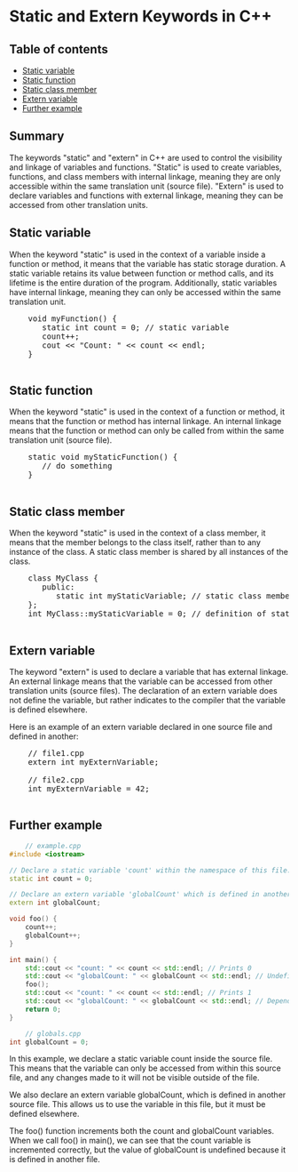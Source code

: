 <!DOCTYPE html>
<html>
<head>
  <meta charset="UTF-8">
</head>
<body>
  <h1>Static and Extern Keywords in C++</h1>

  <h2>Table of contents</h2>
  <ul>
    <li><a href="#static-variable">Static variable</a></li>
    <li><a href="#static-function">Static function</a></li>
    <li><a href="#static-class-member">Static class member</a></li>
    <li><a href="#extern-variable">Extern variable</a></li>
      <li><a href="Further-example">Further example</a></li>
  </ul>



  <h2>Summary</h2>
  <p>The keywords "static" and "extern" in C++ are used to control the visibility and linkage of variables and functions. "Static" is used to create variables, functions, and class members with internal linkage, meaning they are only accessible within the same translation unit (source file). "Extern" is used to declare variables and functions with external linkage, meaning they can be accessed from other translation units.</p>

  <h2 id="static-variable">Static variable</h2>
  <p>When the keyword "static" is used in the context of a variable inside a function or method, it means that the variable has static storage duration. A static variable retains its value between function or method calls, and its lifetime is the entire duration of the program. Additionally, static variables have internal linkage, meaning they can only be accessed within the same translation unit.</p>

  <pre>
    void myFunction() {
       static int count = 0; // static variable
       count++;
       cout << "Count: " << count << endl;
    }
  </pre>

  <h2 id="static-function">Static function</h2>
  <p>When the keyword "static" is used in the context of a function or method, it means that the function or method has internal linkage. An internal linkage means that the function or method can only be called from within the same translation unit (source file).</p>

  <pre>
    static void myStaticFunction() {
       // do something
    }
  </pre>

  <h2 id="static-class-member">Static class member</h2>
  <p>When the keyword "static" is used in the context of a class member, it means that the member belongs to the class itself, rather than to any instance of the class. A static class member is shared by all instances of the class.</p>

  <pre>
    class MyClass {
       public:
          static int myStaticVariable; // static class member
    };
    int MyClass::myStaticVariable = 0; // definition of static class member
  </pre>

  <h2 id="extern-variable">Extern variable</h2>
  <p>The keyword "extern" is used to declare a variable that has external linkage. An external linkage means that the variable can be accessed from other translation units (source files). The declaration of an extern variable does not define the variable, but rather indicates to the compiler that the variable is defined elsewhere.</p>

  <p>Here is an example of an extern variable declared in one source file and defined in another:</p>

  <pre>
    // file1.cpp
    extern int myExternVariable;

    // file2.cpp
    int myExternVariable = 42;
  </pre>

<h2 id="Further-example">Further example</h2>
    
    
```cpp
    // example.cpp
#include <iostream>

// Declare a static variable 'count' within the namespace of this file.
static int count = 0;

// Declare an extern variable 'globalCount' which is defined in another file.
extern int globalCount;

void foo() {
    count++;
    globalCount++;
}

int main() {
    std::cout << "count: " << count << std::endl; // Prints 0
    std::cout << "globalCount: " << globalCount << std::endl; // Undefined behavior
    foo();
    std::cout << "count: " << count << std::endl; // Prints 1
    std::cout << "globalCount: " << globalCount << std::endl; // Depends on the value in the other file
    return 0;
}
```
    
```cpp
    // globals.cpp
int globalCount = 0;
```

In this example, we declare a static variable count inside the source file. This means that the variable can only be accessed from within this source file, and any changes made to it will not be visible outside of the file.

We also declare an extern variable globalCount, which is defined in another source file. This allows us to use the variable in this file, but it must be defined elsewhere.

The foo() function increments both the count and globalCount variables. When we call foo() in main(), we can see that the count variable is incremented correctly, but the value of globalCount is undefined because it is defined in another file.


